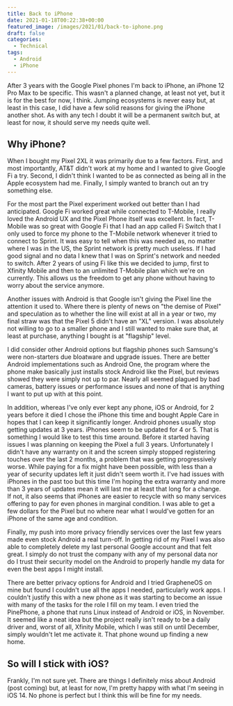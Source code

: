 ```yaml
---
title: Back to iPhone
date: 2021-01-18T00:22:38+00:00
featured_image: /images/2021/01/back-to-iphone.png
draft: false
categories:
  - Technical
tags:
  - Android
  - iPhone
---
```


After 3 years with the Google Pixel phones I'm back to iPhone, an iPhone 12 Pro Max to be specific. This wasn't a planned change, at least not yet, but it is for the best for now, I think. Jumping ecosystems is never easy but, at least in this case, I did have a few solid reasons for giving the iPhone another shot. As with any tech I doubt it will be a permanent switch but, at least for now, it should serve my needs quite well.

## Why iPhone?

When I bought my Pixel 2XL it was primarily due to a few factors. First, and most importantly, AT&T didn't work at my home and I wanted to give Google Fi a try. Second, I didn't think I wanted to be as connected as being all in the Apple ecosystem had me. Finally, I simply wanted to branch out an try something else.

For the most part the Pixel experiment worked out better than I had anticipated. Google Fi worked great while connected to T-Mobile, I really loved the Android UX and the Pixel Phone itself was excellent. In fact, T-Mobile was so great with Google Fi that I had an app called Fi Switch that I only used to force my phone to the T-Mobile network whenever it tried to connect to Sprint. It was easy to tell when this was needed as, no matter where I was in the US, the Sprint network is pretty much useless. If I had good signal and no data I knew that I was on Sprint's network and needed to switch. After 2 years of using Fi like this we decided to jump, first to Xfinity Mobile and then to an unlimited T-Mobile plan which we're on currently. This allows us the freedom to get any phone without having to worry about the service anymore.

Another issues with Android is that Google isn't giving the Pixel line the attention it used to. Where there is plenty of news on "the demise of Pixel" and speculation as to whether the line will exist at all in a year or two, my final straw was that the Pixel 5 didn't have an "XL" version. I was absolutely not willing to go to a smaller phone and I still wanted to make sure that, at least at purchase, anything I bought is at "flagship" level.

I did consider other Android options but flagship phones such Samsung's were non-starters due bloatware and upgrade issues. There are better Android implementations such as Android One, the program where the phone make basically just installs stock Android like the Pixel, but reviews showed they were simply not up to par. Nearly all seemed plagued by bad cameras, battery issues or performance issues and none of that is anything I want to put up with at this point.

In addition, whereas I've only ever kept any phone, iOS or Android, for 2 years before it died I chose the iPhone this time and bought Apple Care in hopes that I can keep it significantly longer. Android phones usually stop getting updates at 3 years. iPhones seem to be updated for 4 or 5. That is something I would like to test this time around. Before it started having issues I was planning on keeping the Pixel a full 3 years. Unfortunately I didn't have any warranty on it and the screen simply stopped registering touches over the last 2 months, a problem that was getting progressively worse. While paying for a fix might have been possible, with less than a year of security updates left it just didn't seem worth it. I've had issues with iPhones in the past too but this time I'm hoping the extra warranty and more than 3 years of updates mean it will last me at least that long for a change. If not, it also seems that iPhones are easier to recycle with so many services offering to pay for even phones in marginal condition. I was able to get a few dollars for the Pixel but no where near what I would've gotten for an iPhone of the same age and condition.

Finally, my push into more privacy friendly services over the last few years made even stock Android a real turn-off. In getting rid of my Pixel I was also able to completely delete my last personal Google account and that felt great. I simply do not trust the company with any of my personal data nor do I trust their security model on the Android to properly handle my data for even the best apps I might install.

There are better privacy options for Android and I tried GrapheneOS on mine but found I couldn't use all the apps I needed, particularly work apps. I couldn't justify this with a new phone as it was starting to become an issue with many of the tasks for the role I fill on my team. I even tried the PinePhone, a phone that runs Linux instead of Android or iOS, in November. It seemed like a neat idea but the project really isn't ready to be a daily driver and, worst of all, Xfinity Mobile, which I was still on until December, simply wouldn't let me activate it. That phone wound up finding a new home.

## So will I stick with iOS?

Frankly, I'm not sure yet. There are things I definitely miss about Android (post coming) but, at least for now, I'm pretty happy with what I'm seeing in iOS 14. No phone is perfect but I think this will be fine for my needs.